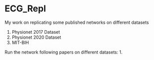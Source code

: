 # ECG_Repl
My work on replicating some published networks on different datasets

  1. Physionet 2017 Dataset
  2. Physionet 2020 Dataset 
  3. MIT-BIH 

Run the network following papers on different datasets:
  1. 
